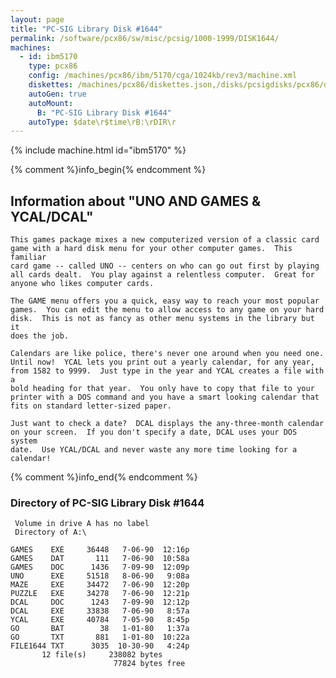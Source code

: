 ```yaml
---
layout: page
title: "PC-SIG Library Disk #1644"
permalink: /software/pcx86/sw/misc/pcsig/1000-1999/DISK1644/
machines:
  - id: ibm5170
    type: pcx86
    config: /machines/pcx86/ibm/5170/cga/1024kb/rev3/machine.xml
    diskettes: /machines/pcx86/diskettes.json,/disks/pcsigdisks/pcx86/diskettes.json
    autoGen: true
    autoMount:
      B: "PC-SIG Library Disk #1644"
    autoType: $date\r$time\rB:\rDIR\r
---
```


{% include machine.html id="ibm5170" %}

{% comment %}info_begin{% endcomment %}

## Information about "UNO AND GAMES & YCAL/DCAL"

    This games package mixes a new computerized version of a classic card
    game with a hard disk menu for your other computer games.  This familiar
    card game -- called UNO -- centers on who can go out first by playing
    all cards dealt.  You play against a relentless computer.  Great for
    anyone who likes computer cards.
    
    The GAME menu offers you a quick, easy way to reach your most popular
    games.  You can edit the menu to allow access to any game on your hard
    disk.  This is not as fancy as other menu systems in the library but it
    does the job.
    
    Calendars are like police, there's never one around when you need one.
    Until now!  YCAL lets you print out a yearly calendar, for any year,
    from 1582 to 9999.  Just type in the year and YCAL creates a file with a
    bold heading for that year.  You only have to copy that file to your
    printer with a DOS command and you have a smart looking calendar that
    fits on standard letter-sized paper.
    
    Just want to check a date?  DCAL displays the any-three-month calendar
    on your screen.  If you don't specify a date, DCAL uses your DOS system
    date.  Use YCAL/DCAL and never waste any more time looking for a
    calendar!
{% comment %}info_end{% endcomment %}


### Directory of PC-SIG Library Disk #1644

     Volume in drive A has no label
     Directory of A:\

    GAMES    EXE     36448   7-06-90  12:16p
    GAMES    DAT       111   7-06-90  10:58a
    GAMES    DOC      1436   7-09-90  12:09p
    UNO      EXE     51518   8-06-90   9:08a
    MAZE     EXE     34472   7-06-90  12:20p
    PUZZLE   EXE     34278   7-06-90  12:21p
    DCAL     DOC      1243   7-09-90  12:12p
    DCAL     EXE     33838   7-06-90   8:57a
    YCAL     EXE     40784   7-05-90   8:45p
    GO       BAT        38   1-01-80   1:37a
    GO       TXT       881   1-01-80  10:22a
    FILE1644 TXT      3035  10-30-90   4:24p
           12 file(s)     238082 bytes
                           77824 bytes free
